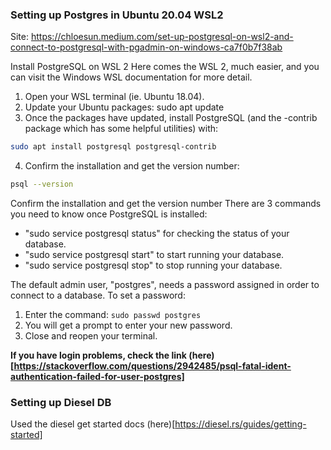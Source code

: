 ### Setting up Postgres in Ubuntu 20.04 WSL2

Site: https://chloesun.medium.com/set-up-postgresql-on-wsl2-and-connect-to-postgresql-with-pgadmin-on-windows-ca7f0b7f38ab

Install PostgreSQL on WSL 2
Here comes the WSL 2, much easier, and you can visit the Windows WSL documentation for more detail.

1. Open your WSL terminal (ie. Ubuntu 18.04).
2. Update your Ubuntu packages: sudo apt update
3. Once the packages have updated, install PostgreSQL (and the -contrib package which has some helpful utilities) with: 

```bash
sudo apt install postgresql postgresql-contrib
```

4. Confirm the installation and get the version number: 

```bash
psql --version
```

Confirm the installation and get the version number
There are 3 commands you need to know once PostgreSQL is installed:

- "sudo service postgresql status" for checking the status of your database.
- "sudo service postgresql start" to start running your database.
- "sudo service postgresql stop" to stop running your database.

The default admin user, "postgres", needs a password assigned in order to connect to a database. To set a password:

1. Enter the command: ```sudo passwd postgres```
2. You will get a prompt to enter your new password.
3. Close and reopen your terminal.

**If you have login problems, check the link (here)[https://stackoverflow.com/questions/2942485/psql-fatal-ident-authentication-failed-for-user-postgres]**

### Setting up Diesel DB

Used the diesel get started docs (here)[https://diesel.rs/guides/getting-started]